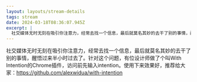 ```yaml
---
layout: layouts/stream-details
tags: stream
date: 2024-03-18T08:36:07.945Z
excerpt: |
  社交媒体无时无刻在吸引你注意力，经常去找一个信息，最后就莫名其妙的去干了别的事情，醒悟过来半小时过去了。针对这个问...
---
```

社交媒体无时无刻在吸引你注意力，经常去找一个信息，最后就莫名其妙的去干了别的事情，醒悟过来半小时过去了。针对这个问题，有位设计师做了个叫With Intention的Chrome插件，访问前先输入intention。使用下来效果好，推荐给大家：https://github.com/alexwidua/with-intention

